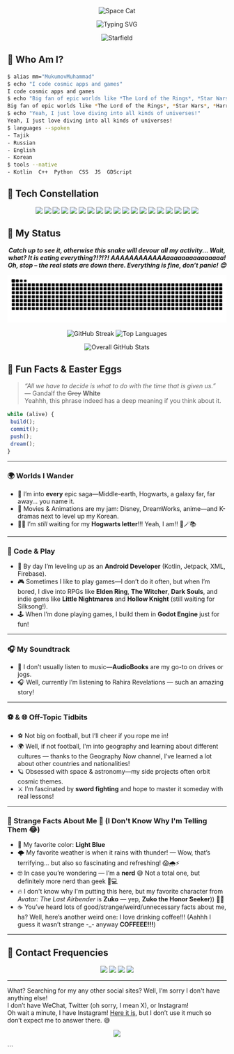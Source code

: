 
<!-- 🌌----------------------------------------🌌 -->
<p align="center">
  <img src="https://c.tenor.com/U4jULxsv6L8AAAAC/space-cat.gif" width="200" alt="Space Cat" />
</p>

<p align="center">
  <img src="https://readme-typing-svg.herokuapp.com?font=Fira+Code&size=32&pause=500&center=true&vCenter=true&width=650&lines=🚀+Welcome+to+MM's+Galactic+Hub...;👨‍🚀+Android+Dev+%7C+Godot+Gamer" alt="Typing SVG" />
</p>

<p align="center">
  <img src="https://media.giphy.com/media/3o7aD6vGYUpbjm9PXO/giphy.gif" width="600" alt="Starfield" />
</p>

<!-- 🌌----------------------------------------🌌 -->

## 🔮 Who Am I?

```bash
$ alias mm="MukumovMuhammad"
$ echo "I code cosmic apps and games"
I code cosmic apps and games
$ echo "Big fan of epic worlds like *The Lord of the Rings*, *Star Wars*, *Harry Potter*, and *Attack on Titan*."
Big fan of epic worlds like *The Lord of the Rings*, *Star Wars*, *Harry Potter*, and *Attack on Titan*.
$ echo "Yeah, I just love diving into all kinds of universes!"
Yeah, I just love diving into all kinds of universes!
$ languages --spoken
- Tajik
- Russian
- English
- Korean
$ tools --native
- Kotlin  C++  Python  CSS  JS  GDScript
```

<!-- 🌌----------------------------------------🌌 -->

## 🌠 Tech Constellation
<div align="center">

<!-- Core Languages & Tools -->
  <img src="https://img.shields.io/badge/Kotlin-7F52FF?style=for-the-badge&logo=kotlin&logoColor=white"/>
  <img src="https://img.shields.io/badge/C++-00599C?style=for-the-badge&logo=c%2B%2B&logoColor=white"/>
  <img src="https://img.shields.io/badge/Python-3670A0?style=for-the-badge&logo=python&logoColor=white"/>
  <img src="https://img.shields.io/badge/HTML5-E34F26?style=for-the-badge&logo=html5&logoColor=white"/>
  <img src="https://img.shields.io/badge/CSS3-1572B6?style=for-the-badge&logo=css3&logoColor=white"/>
  <img src="https://img.shields.io/badge/JavaScript-F7DF1E?style=for-the-badge&logo=javascript&logoColor=black"/>

<!-- Dev Tools -->
  <img src="https://img.shields.io/badge/Git-F05032?style=for-the-badge&logo=git&logoColor=white"/>
  <img src="https://img.shields.io/badge/GitHub-181717?style=for-the-badge&logo=github&logoColor=white"/>
  <img src="https://img.shields.io/badge/Android_Studio-3DDC84?style=for-the-badge&logo=android-studio&logoColor=white"/>
  <img src="https://img.shields.io/badge/Godot-478CBF?style=for-the-badge&logo=godot-engine&logoColor=white"/>
  <img src="https://img.shields.io/badge/Firebase-FFCA28?style=for-the-badge&logo=firebase&logoColor=black"/>
  <img src="https://img.shields.io/badge/Arduino-00979D?style=for-the-badge&logo=arduino&logoColor=white"/>
  <img src="https://img.shields.io/badge/Figma-F24E1E?style=for-the-badge&logo=figma&logoColor=white"/>

<!-- Android Specific -->
  <img src="https://img.shields.io/badge/Jetpack_Compose-4285F4?style=for-the-badge&logo=android&logoColor=white"/>
  <img src="https://img.shields.io/badge/XML-FF6600?style=for-the-badge&logo=w3c&logoColor=white"/>
  <img src="https://img.shields.io/badge/Retrofit-4CAF50?style=for-the-badge&logo=android&logoColor=white"/>
  <img src="https://img.shields.io/badge/Room-009688?style=for-the-badge&logo=android&logoColor=white"/>
  <img src="https://img.shields.io/badge/MySQL-4479A1?style=for-the-badge&logo=mysql&logoColor=white"/>
<img src="https://img.shields.io/badge/Tkinter-008080?style=for-the-badge&logo=python&logoColor=white"/>
</div>

<!-- 🌌----------------------------------------🌌 -->
## 🚀 My Status

<div align="center">


<p align="center"><strong><em>
    Catch up to see it, otherwise this snake will devour all my activity...  
    Wait, what? It is eating everything?!?!?! AAAAAAAAAAAAaaaaaaaaaaaaaaa!  
    Oh, stop – the real stats are down there. Everything is fine, don’t panic! 😊
  </em></strong></p>
  <!-- Contribution Graph -->
  <img
    src="https://raw.githubusercontent.com/MukumovMuhammad/MukumovMuhammad/output/github-contribution-grid-snake-dark.svg"
    alt="Contribution Snake"
    width="800"
  />
<br/>
  <!-- GitHub Stats -->
  <p>
    <img 
      src="https://github-readme-streak-stats.herokuapp.com/?user=MukumovMuhammad&theme=radical&hide_border=true" 
      alt="GitHub Streak" 
      width="45%" 
    />
    <img 
      src="https://github-readme-stats.vercel.app/api/top-langs/?username=MukumovMuhammad&layout=compact&theme=radical&hide_border=true" 
      alt="Top Languages" 
      width="45%"
    />
  </p>

  <p>
    <img 
      src="https://github-readme-stats.vercel.app/api?username=MukumovMuhammad&show_icons=true&count_private=true&theme=radical&hide_border=true" 
      alt="Overall GitHub Stats" 
      width="60%" 
    />
  </p>

</div>




<!-- 🌌----------------------------------------🌌 -->

## 🎉 Fun Facts & Easter Eggs

> *“All we have to decide is what to do with the time that is given us.”*  
> — Gandalf the ~~Grey~~ **White**  
> Yeahhh, this phrase indeed has a deep meaning if you think about it.


```js
while (alive) {
 build();
 commit();
 push();
 dream();
}
```

---

### 🌍 Worlds I Wander

- 💫 I’m into **every** epic saga—Middle-earth, Hogwarts, a galaxy far, far away… you name it.  
- 🎥 Movies & Animations are my jam: Disney, DreamWorks, anime—and K-dramas next to level up my Korean.
- 🧙‍♂️ I’m *still* waiting for my **Hogwarts letter**!!! Yeah, I am!! 💌🪄📚

---

### 📱 Code & Play

- 🔧 By day I’m leveling up as an **Android Developer** (Kotlin, Jetpack, XML, Firebase).  
- 🎮 Sometimes I like to play games—I don’t do it often, but when I’m bored, I dive into RPGs like **Elden Ring**, **The Witcher**, **Dark Souls**, and indie gems like **Little Nightmares** and **Hollow Knight** (still waiting for Silksong!).
- 🕹️ When I’m done playing games, I build them in **Godot Engine** just for fun!  
  

---

### 🎧 My Soundtrack

- 🎵 I don’t usually listen to music—**AudioBooks** are my go-to on drives or jogs.
- 🎧 Well, currently I’m listening to Rahira Revelations — such an amazing story!
 

---

### ⚽ & 🌐 Off-Topic Tidbits

- ⚽ Not big on football, but I’ll cheer if you rope me in!  
- 🌍 Well, if not football, I'm into geography and learning about different cultures — thanks to the Geography Now channel, I’ve learned a lot about other countries and nationalities!
- 🪐 Obsessed with space & astronomy—my side projects often orbit cosmic themes.
- ⚔️ I’m fascinated by **sword fighting** and hope to master it someday with real lessons! 

---

### 🎨 Strange Facts About Me 🤔 (I Don't Know Why I'm Telling Them 😂)

- 💙 My favorite color: **Light Blue**  
- 🌩️ My favorite weather is when it rains with thunder! — Wow, that’s terrifying... but also so fascinating and refreshing! 😱🌧️⚡
- 🤓 In case you’re wondering — I’m a **nerd** 😅 Not a total one, but definitely more nerd than geek 🧠💻
- 🔥 I don't know why I'm putting this here, but my favorite character from *Avatar: The Last Airbender* is **Zuko** — yep, **Zuko the Honor Seeker**)) 🫡🔥
- ☕ You’ve heard lots of good/strange/weird/unnecessary facts about me, ha? Well, here’s another weird one: I love drinking coffee!!! (Aahhh I guess it wasn’t strange -_- anyway **COFFEEE!!!**)

---




<!-- 🌌----------------------------------------🌌 -->

## 📧 Contact Frequencies
<p align="center">
  <a href="mailto:muhammad.bw.03@gmail.com"><img src="https://img.shields.io/badge/Email-D14836?style=for-the-badge&logo=gmail&logoColor=white"/></a>
  <a href="https://t.me/MMV_bw"><img src="https://img.shields.io/badge/Telegram-26A5E4?style=for-the-badge&logo=telegram&logoColor=white"/></a>
  <a href="https://github.com/MukumovMuhammad"><img src="https://img.shields.io/badge/GitHub-181717?style=for-the-badge&logo=github&logoColor=white"/></a>
  <a href="https://www.linkedin.com/in/muhammad-mukumov-067a37266/"><img src="https://img.shields.io/badge/LinkedIn-0077B5?style=for-the-badge&logo=linkedin&logoColor=white"/></a>
</p>

---

What? Searching for my any other social sites? Well, I’m sorry I don't have anything else!  
I don’t have WeChat, Twitter (oh sorry, I mean X), or Instagram!  
Oh wait a minute, I have Instagram! [Here it is](https://www.instagram.com/mukumov_muhammad/), but I don’t use it much so don’t expect me to answer there. 😅


<!-- 🌌----------------------------------------🌌 -->

<!--## 🔗 More Galactic Widgets
<div align="center"> -->
  <!-- Contribution Snake (raw SVG) -->
 

  <!-- Trophy Cup 
  <img
    src="https://github-profile-trophy.vercel.app/?username=MukumovMuhammad&theme=darkhub&no-frame=true&margin-w=15&margin-h=15"
    alt="Trophy Cup"
    width="1000"
  />
</div>
-->

<!-- 🌌----------------------------------------🌌 -->

<p align="center">
  <img src="https://capsule-render.vercel.app/api?type=wave&color=0d1117,1f1f1f&height=80&section=footer"/>
</p>
```
